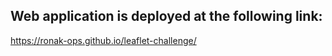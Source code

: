 

## Web application is deployed at the following link:

https://ronak-ops.github.io/leaflet-challenge/


